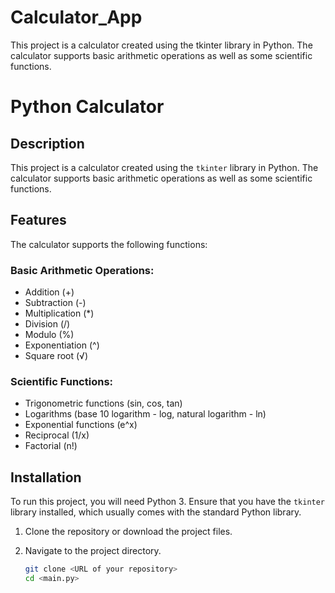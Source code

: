 # Calculator_App
This project is a calculator created using the tkinter library in Python. The calculator supports basic arithmetic operations as well as some scientific functions.

# Python Calculator  

## Description  

This project is a calculator created using the `tkinter` library in Python. The calculator supports basic arithmetic operations as well as some scientific functions.  

## Features  

The calculator supports the following functions:  

### Basic Arithmetic Operations:  

- Addition (+)  
- Subtraction (-)  
- Multiplication (*)  
- Division (/)  
- Modulo (%)  
- Exponentiation (^)  
- Square root (√)  

### Scientific Functions:  

- Trigonometric functions (sin, cos, tan)  
- Logarithms (base 10 logarithm - log, natural logarithm - ln)  
- Exponential functions (e^x)  
- Reciprocal (1/x)  
- Factorial (n!)  

## Installation  

To run this project, you will need Python 3. Ensure that you have the `tkinter` library installed, which usually comes with the standard Python library.  

1. Clone the repository or download the project files.  
2. Navigate to the project directory.  

   ```bash  
   git clone <URL of your repository>  
   cd <main.py>  
